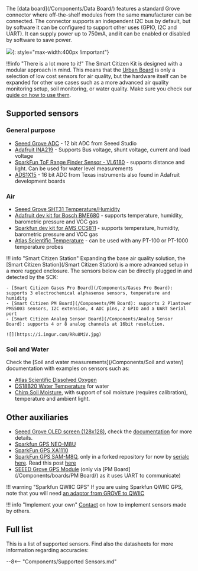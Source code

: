 The [data board](/Components/Data Board/) features a standard Grove connector where off-the-shelf modules from the same manufacturer can be connected. The connector supports an independent I2C bus by default, but by software it can be configured to support other uses (GPIO, I2C and UART). It can supply power up to 750mA, and it can be enabled or disabled by software to save power.

![](https://i.imgur.com/5nEc922.jpg){: style="max-width:400px !important"}

!!!info "There is a lot more to it!"
    The Smart Citizen Kit is designed with a modular approach in mind. This means that the [Urban Board](/Components/Urban%20Sensor%20Board/) is only a selection of low cost sensors for air quality, but the hardware itself can be expanded for other use cases such as a more advanced air quality monitoring setup, soil monitoring, or water quality. Make sure you check our [guide on how to use them](/Guides/getting%20started/Third%20party%20sensors/).

## Supported sensors

### General purpose

- [Seeed Grove ADC](http://wiki.seeedstudio.com/Grove-I2C_ADC/) - 12 bit ADC from Seeed Studio
- [Adafruit INA219](https://www.adafruit.com/product/904) - Supports Bus voltage, shunt voltage, current and load voltage
- [SparkFun ToF Range Finder Sensor - VL6180](https://www.sparkfun.com/products/12785) - supports distance and light. Can be used for water level measurements
- [ADS1X15](https://www.adafruit.com/product/1085) - 16 bit ADC from Texas instruments also found in Adafruit development boards

### Air

- [Seeed Grove SHT31 Temperature/Humidity](https://www.seeedstudio.com/Grove-Temperature-Humidity-Sensor-SHT31.html)
- [Adafruit dev kit for Bosch BME680](https://www.adafruit.com/product/3660) - supports temperature, humidity, barometric pressure and VOC gas
- [Sparkfun dev kit for AMS CCS811](https://www.adafruit.com/product/3660) - supports temperature, humidity, barometric pressure and VOC gas
- [Atlas Scientific Temperature](https://www.atlas-scientific.com/product_pages/kits/temp_kit.html) - can be used with any PT-100 or PT-1000 temperature probes

!!! info "Smart Citizen Station"
    Expanding the base air quality solution, the [Smart Citizen Station](/Smart Citizen Station) is a more advanced setup in a more rugged enclosure. The sensors below can be directly plugged in and detected by the SCK:

    - [Smart Citizen Gases Pro Board](/Components/Gases Pro Board): supports 3 electrochemical alphasense sensors, temperature and humidity 
    - [Smart Citizen PM Board](/Components/PM Board): supports 2 Plantower PMS5003 sensors, I2C extension, 4 ADC pins, 2 GPIO and a UART Serial port
    - [Smart Citizen Analog Sensor Board](/Components/Analog Sensor Board): supports 4 or 8 analog channels at 16bit resolution.
    
    ![](https://i.imgur.com/RRu8MiV.jpg)

### Soil and Water

Check the [Soil and water measurements](/Components/Soil and water/) documentation with examples on sensors such as:

- [Atlas Scientific Dissolved Oxygen](https://www.atlas-scientific.com/product_pages/kits/do_kit.html)
- [DS18B20 Water Temperature](https://www.adafruit.com/product/381) for water
- [Chirp Soil Moisture](https://www.tindie.com/products/miceuz/i2c-soil-moisture-sensor/), with support of soil moisture (requires calibration), temperature and ambient light.

## Other auxiliaries

- [Seeed Grove OLED screen (128x128)](http://wiki.seeedstudio.com/Grove-OLED_Display_1.12inch/), check the [documentation](https://docs.smartcitizen.me/Guides/deployments/OLED%20display/) for more details. 
- [Sparkfun GPS NEO-M8U](https://www.sparkfun.com/products/16329)
- [SparkFun GPS XA1110](https://www.sparkfun.com/products/14414)
- [SparkFun GPS SAM-M8Q](https://www.sparkfun.com/products/15210), only in a forked repository for now by [serialc](https://github.com/serialc/) [here](https://github.com/serialc/smartcitizen-kit-21). Read this post [here](https://forum.smartcitizen.me/t/power-off-qwiic-on-sck2-1-power-off/1623)
- [SEEED Grove GPS Module](https://www.seeedstudio.com/Grove-GPS-Module.html) (only via [PM Board](/Components/boards/PM Board/) as it uses UART to communicate)

!!! warning "Sparkfun QWIIC GPS"
    If you are using Sparkfun QWIIC GPS, note that you will need [an adaptor from GROVE to QWIIC](https://www.sparkfun.com/products/15109)

!!! info "Implement your own"
    [Contact](mailto:support@smartcitizen.me) on how to implement sensors made by others.

## Full list

This is a list of supported sensors. Find also the datasheets for more information regarding accuracies:


--8<-- "Components/Supported Sensors.md"
